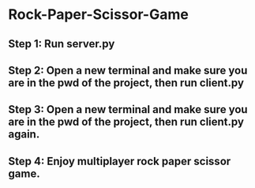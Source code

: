 # Rock-Paper-Scissor-Game

## Step 1: Run server.py

## Step 2: Open a new terminal and make sure you are in the pwd of the project, then run client.py

## Step 3: Open a new terminal and make sure you are in the pwd of the project, then run client.py again.

## Step 4: Enjoy multiplayer rock paper scissor game.


